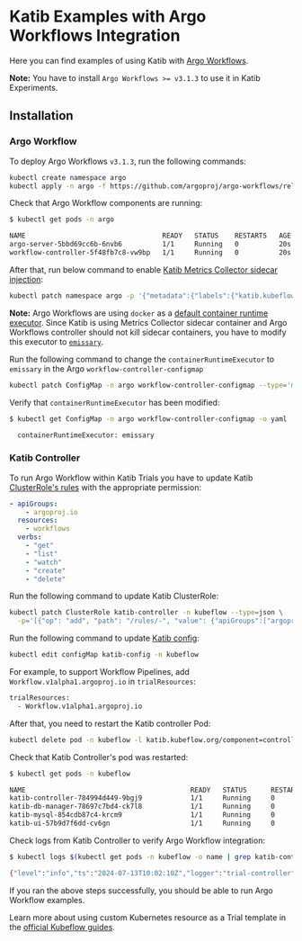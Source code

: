 # Katib Examples with Argo Workflows Integration

Here you can find examples of using Katib with [Argo Workflows](https://github.com/argoproj/argo-workflows).

**Note:** You have to install `Argo Workflows >= v3.1.3` to use it in Katib Experiments.

## Installation

### Argo Workflow

To deploy Argo Workflows `v3.1.3`, run the following commands:

```bash
kubectl create namespace argo
kubectl apply -n argo -f https://github.com/argoproj/argo-workflows/releases/download/v3.1.3/install.yaml
```

Check that Argo Workflow components are running:

```bash
$ kubectl get pods -n argo

NAME                                  READY   STATUS    RESTARTS   AGE
argo-server-5bbd69cc6b-6nvb6          1/1     Running   0          20s
workflow-controller-5f48fb7c8-vw9bp   1/1     Running   0          20s
```

After that, run below command to enable
[Katib Metrics Collector sidecar injection](https://www.kubeflow.org/docs/components/katib/experiment/#metrics-collector):

```bash
kubectl patch namespace argo -p '{"metadata":{"labels":{"katib.kubeflow.org/metrics-collector-injection":"enabled"}}}'
```

**Note:** Argo Workflows are using `docker` as a
[default container runtime executor](https://argoproj.github.io/argo-workflows/workflow-executors/#workflow-executors).
Since Katib is using Metrics Collector sidecar container and Argo Workflows controller
should not kill sidecar containers, you have to modify this
executor to [`emissary`](https://argoproj.github.io/argo-workflows/workflow-executors/#emissary-emissary).

Run the following command to change the `containerRuntimeExecutor` to `emissary` in the
Argo `workflow-controller-configmap`

```bash
kubectl patch ConfigMap -n argo workflow-controller-configmap --type='merge' -p='{"data":{"containerRuntimeExecutor":"emissary"}}'
```

Verify that `containerRuntimeExecutor` has been modified:

```bash
$ kubectl get ConfigMap -n argo workflow-controller-configmap -o yaml | grep containerRuntimeExecutor

  containerRuntimeExecutor: emissary
```

### Katib Controller

To run Argo Workflow within Katib Trials you have to update Katib
[ClusterRole's rules](https://github.com/kubeflow/katib/blob/master/manifests/v1beta1/components/controller/rbac.yaml#L5)
with the appropriate permission:

```yaml
- apiGroups:
    - argoproj.io
  resources:
    - workflows
  verbs:
    - "get"
    - "list"
    - "watch"
    - "create"
    - "delete"
```

Run the following command to update Katib ClusterRole:

```bash
kubectl patch ClusterRole katib-controller -n kubeflow --type=json \
  -p='[{"op": "add", "path": "/rules/-", "value": {"apiGroups":["argoproj.io"],"resources":["workflows"],"verbs":["get", "list", "watch", "create", "delete"]}}]'
```

Run the following command to update [Katib config](https://www.kubeflow.org/docs/components/katib/user-guides/katib-config/#katib-controller-parameters):

```bash
kubectl edit configMap katib-config -n kubeflow
```

For example, to support Workflow Pipelines, add `Workflow.v1alpha1.argoproj.io` in `trialResources`:

```bash
trialResources:
  - Workflow.v1alpha1.argoproj.io
```

After that, you need to restart the Katib controller Pod:

```bash
kubectl delete pod -n kubeflow -l katib.kubeflow.org/component=controller
```

Check that Katib Controller's pod was restarted:

```bash
$ kubectl get pods -n kubeflow

NAME                                         READY   STATUS      RESTARTS   AGE
katib-controller-784994d449-9bgj9            1/1     Running     0          28s
katib-db-manager-78697c7bd4-ck7l8            1/1     Running     0          6m13s
katib-mysql-854cdb87c4-krcm9                 1/1     Running     0          6m13s
katib-ui-57b9d7f6dd-cv6gn                    1/1     Running     0          6m13s
```

Check logs from Katib Controller to verify Argo Workflow integration:

```bash
$ kubectl logs $(kubectl get pods -n kubeflow -o name | grep katib-controller) -n kubeflow | grep '"CRD Kind":"Workflow"'

{"level":"info","ts":"2024-07-13T10:02:10Z","logger":"trial-controller","msg":"Job watch added successfully","CRD Group":"argoproj.io","CRD Version":"v1alpha1","CRD Kind":"Workflow"}
```

If you ran the above steps successfully, you should be able to run Argo Workflow examples.

Learn more about using custom Kubernetes resource as a Trial template in the
[official Kubeflow guides](https://www.kubeflow.org/docs/components/katib/trial-template/#use-custom-kubernetes-resource-as-a-trial-template).
